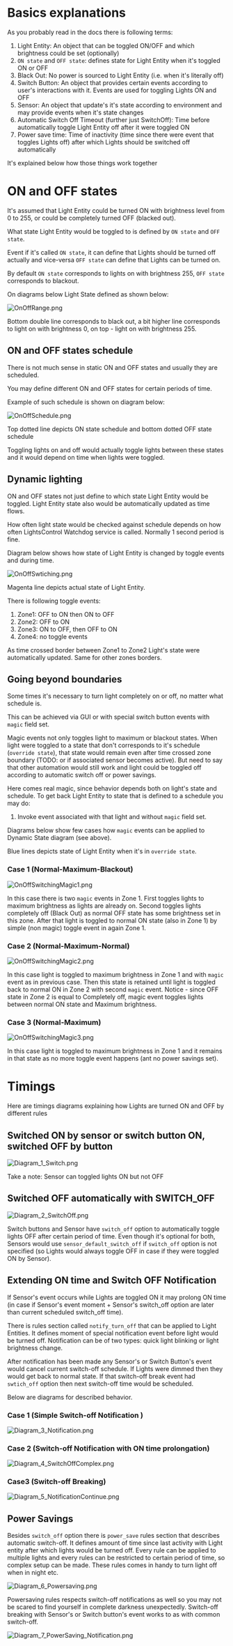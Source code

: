 # Basics explanations

As you probably read in the docs there is following terms:

1. Light Entity: An object that can be toggled ON/OFF and which brightness could be set (optionally)
2. `ON state` and `OFF state`: defines state for Light Entity when it's toggled ON or OFF
3. Black Out: No power is sourced to Light Entity (i.e. when it's literally off)
4. Switch Button: An object that provides certain events according to user's interactions with it. Events are used for toggling Lights ON and OFF
5. Sensor: An object that update's it's state according to environment and may provide events when it's state changes
6. Automatic Switch Off Timeout (further just SwitchOff): Time before automatically toggle Light Entity off after it were toggled ON
7. Power save time: Time of inactivity (time since there were event that toggles Lights off) after which Lights should be switched off automatically

It's explained below how those things work together

# ON and OFF states

It's assumed that Light Entity could be turned ON with brightness level from 0 to 255, or could be completely turned OFF
(blacked out).

What state Light Entity would be toggled to is defined by `ON state` and `OFF state`.

Event if it's called `ON state`, it can define that Lights should be turned off actually and vice-versa
`OFF state` can define that Lights can be turned on.

By default `ON state` corresponds to lights on with brightness 255, `OFF state` corresponds to blackout.

On diagrams below Light State defined as shown below:

![OnOffRange.png](images/OnOffRange.png)

Bottom double line corresponds to black out, a bit higher line corresponds to light on with brightness 0, 
on top - light on with brightness 255.

## ON and OFF states schedule

There is not much sense in static ON and OFF states and usually they are scheduled.

You may define different ON and OFF states for certain periods of time.

Example of such schedule is shown on diagram below:

![OnOffSchedule.png](images/OnOffSchedule.png)

Top dotted line depicts ON state schedule and  bottom dotted OFF state schedule

Toggling lights on and off would actually toggle lights between these states and it would depend
on time when lights were toggled.

## Dynamic lighting

ON and OFF states not just define to which state Light Entity would be toggled. 
Light Entity state also would be automatically updated as time flows. 

How often light state would be checked against schedule depends on how often LightsControl Watchdog 
service is called. Normally 1 second period is fine.

Diagram below shows how state of Light Entity is changed by toggle events and during time.

![OnOffSwtiching.png](images/OnOffSwtiching.png)

Magenta line depicts actual state of Light Entity.

There is following toggle events:
1. Zone1: OFF to ON then ON to OFF
2. Zone2: OFF to ON
3. Zone3: ON to OFF, then OFF to ON
4. Zone4: no toggle events

As time crossed border between Zone1 to Zone2 Light's state were automatically updated.
Same for other zones borders.

## Going beyond boundaries

Some times it's necessary to turn light completely on or off, no matter what schedule is.

This can be achieved via GUI or with special switch button events with `magic` field set.

Magic events not only toggles light to maximum or blackout states.
When light were toggled to a state that don't corresponds to it's schedule (`override state`), 
that state would remain even after time crossed zone boundary (TODO: or if associated sensor 
becomes active). But need to say that other automation would still work and 
light could be toggled off according to automatic switch off or power savings.

Here comes real magic, since behavior depends both on light's state and schedule.
To get back Light Entity to state that is defined to a schedule you may do:

1. Invoke event associated with that light and without `magic` field set.

Diagrams below show few cases how `magic` events can be applied to Dynamic State diagram (see above).

Blue lines depicts state of Light Entity when it's in `override state`.

### Case 1 (Normal-Maximum-Blackout)

![OnOffSwitchingMagic1.png](images/OnOffSwitchingMagic1.png)

In this case there is two `magic` events in Zone 1. First toggles lights to maximum brightness as lights are already on. Second toggles lights
completely off (Black Out) as normal OFF state has some brightness set in this zone. After that light is toggled to normal ON state (also in Zone 1) by simple (non magic) toggle event in again Zone 1.

### Case 2 (Normal-Maximum-Normal)

![OnOffSwitchingMagic2.png](images/OnOffSwitchingMagic2.png)

In this case light is toggled to maximum brightness in Zone 1 and with `magic` event as in previous case. Then this state is retained until light is toggled back to normal ON in Zone 2 with second `magic` event. Notice - since OFF state in Zone 2 is equal to Completely off, magic event toggles lights between normal ON state and Maximum brightness.

### Case 3 (Normal-Maximum)

![OnOffSwitchingMagic3.png](images/OnOffSwitchingMagic3.png)

In this case light is toggled to maximum brightness in Zone 1 and it remains in that state as no more toggle event happens (ant no power savings set).

# Timings

Here are timings diagrams explaining how Lights are turned ON and OFF by different rules

## Switched ON by sensor or switch button ON, switched OFF by button

![Diagram_1_Switch.png](images/Diagram_1_Switch.png)

Take a note: Sensor can toggled lights ON but not OFF

## Switched OFF automatically with SWITCH_OFF

![Diagram_2_SwitchOff.png](images/Diagram_2_SwitchOff.png)

Switch buttons and Sensor have `switch_off` option to automatically toggle lights OFF after certain period of time. Even though it's optional for both, Sensors would use `sensor_default_switch_off` if `switch_off` option is not specified (so Lights would always toggle OFF in case if they were toggled ON by Sensor). 

## Extending ON time and Switch OFF Notification

If Sensor's event occurs while Lights are toggled ON it may prolong ON time (in case if Sensor's event moment + Sensor's switch_off option are later than current scheduled switch_off time).

There is rules section called `notify_turn_off` that can be applied to Light Entities. It defines moment of special notification event before light would be turned off. Notification can be of two types: quick light blinking or light brightness change.

After notification has been made any Sensor's or Switch Button's event would cancel current switch-off schedule. If Lights were dimmed then they would get back to normal state. If that switch-off break event had `swtich_off` option then next switch-off time would be scheduled.

Below are diagrams for described behavior.

### Case 1 (Simple Switch-off Notification )

![Diagram_3_Notification.png](images/Diagram_3_Notification.png)

### Case 2 (Switch-off Notification with ON time prolongation)

![Diagram_4_SwitchOffComplex.png](images/Diagram_4_SwitchOffComplex.png)

### Case3 (Switch-off Breaking)

![Diagram_5_NotificationContinue.png](images/Diagram_5_NotificationContinue.png)

## Power Savings

Besides `switch_off` option there is `power_save` rules section that describes automatic switch-off. It defines amount of time since last activity with Light entity after which lights would be turned off. Every rule can be applied to multiple lights and every rules can be restricted to certain period of time, so complex setup can be made. These rules comes in handy to turn light off when in night etc.

![Diagram_6_Powersaving.png](images/Diagram_6_Powersaving.png)

Powersaving rules respects switch-off notifications as well so you may not be scared to find yourself in complete darkness unexpectedly. Switch-off breaking with Sensor's or Switch button's event works to as with common switch-off.

![Diagram_7_PowerSaving_Notification.png](images/Diagram_7_PowerSaving_Notification.png)


